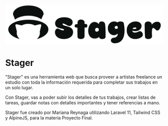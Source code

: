 
![Logo](/public/images/logo/stager_navbar_logo.png)

<!-- <img src="/public/images/logo/stager_navbar_logo.png"> -->
# Stager

"Stager" es una herramienta web que busca proveer a artistas freelance un estudio con toda la información requerida para completar sus trabajos en un solo lugar.

Con Stager, vas a poder subir los detalles de tus trabajos, crear listas de tareas, guardar notas con detalles importantes y tener referencias a mano.

Stager fue creado por Mariana Reynaga utilizando Laravel 11, Tailwind CSS y AlpineJS, para la materia Proyecto Final.
